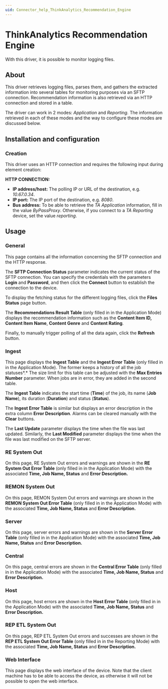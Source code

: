 ```yaml
---
uid: Connector_help_ThinkAnalytics_Recommendation_Engine
---
```


# ThinkAnalytics Recommendation Engine

With this driver, it is possible to monitor logging files.

## About

This driver retrieves logging files, parses them, and gathers the extracted information into several tables for monitoring purposes via an SFTP connection. Recommendation information is also retrieved via an HTTP connection and stored in a table.

The driver can work in 2 modes: *Application* and *Reporting.* The information retrieved in each of these modes and the way to configure these modes are discussed below.

## Installation and configuration

### Creation

This driver uses an HTTP connection and requires the following input during element creation:

**HTTP CONNECTION:**

- **IP address/host:** The polling IP or URL of the destination, e.g. *10.67.0.34*.
- **IP port:** The IP port of the destination, e.g. *8080*.
- **Bus address:** To be able to retrieve the *TA Application* information, fill in the value *ByPassProxy*. Otherwise, if you connect to a *TA Reporting* device, set the value *reporting*.

## Usage

### General

This page contains all the information concerning the SFTP connection and the HTTP response.

The **SFTP Connection Status** parameter indicates the current status of the SFTP connection.
You can specify the credentials with the parameters **Login** and **Password**, and then click the **Connect** button to establish the connection to the device.

To display the fetching status for the different logging files, click the **Files Status** page button.

The **Recommendations Result Table** (only filled in in the Application Mode) displays the recommendation information such as the **Content Item ID, Content Item Name**, **Content Genre** and **Content Rating**.

Finally, to manually trigger polling of all the data again, click the **Refresh** button.

### Ingest

This page displays the **Ingest Table** and the **Ingest Error Table** (only filled in in the Application Mode). The former keeps a history of all the job statuses*.* The size limit for this table can be adjusted with the **Max Entries Number** parameter. When jobs are in error, they are added in the second table.

The **Ingest Table** indicates the start time (**Time**) of the job, its name (**Job Name**), its duration (**Duration**) and status (**Status**).

The **Ingest Error Table** is similar but displays an error description in the extra column **Error Description**. Alarms can be cleared manually with the **Clear** buttons.

The **Last Update** parameter displays the time when the file was last updated. Similarly, the **Last Modified** parameter displays the time when the file was last modified on the SFTP server.

### RE System Out

On this page, RE System Out errors and warnings are shown in the **RE System Out Error Table** (only filled in in the Application Mode) with the associated **Time, Job Name, Status** and **Error Description.**

### REMON System Out

On this page, REMON System Out errors and warnings are shown in the **REMON System Out Error Table** (only filled in in the Application Mode) with the associated **Time, Job Name, Status** and **Error Description.**

### Server

On this page, server errors and warnings are shown in the **Server Error Table** (only filled in in the Application Mode) with the associated **Time, Job Name, Status** and **Error Description.**

### Central

On this page, central errors are shown in the **Central Error Table** (only filled in in the Application Mode) with the associated **Time, Job Name, Status** and **Error Description.**

### Host

On this page, host errors are shown in the **Host Error Table** (only filled in in the Application Mode) with the associated **Time, Job Name, Status** and **Error Description.**

### REP ETL System Out

On this page, REP ETL System Out errors and successes are shown in the **REP ETL System Out Error Table** (only filled in in the Reporting Mode) with the associated **Time, Job Name, Status** and **Error Description.**

### Web Interface

This page displays the web interface of the device. Note that the client machine has to be able to access the device, as otherwise it will not be possible to open the web interface.
